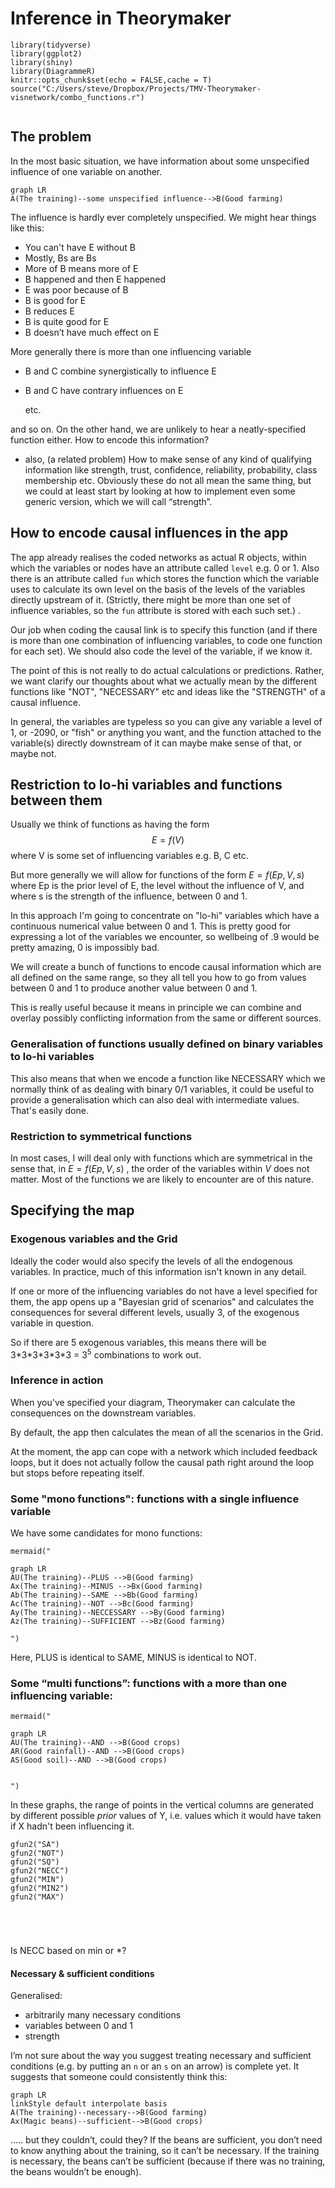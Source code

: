 # Inference in Theorymaker



```{r setup, include=FALSE}
library(tidyverse)
library(ggplot2)
library(shiny)
library(DiagrammeR)
knitr::opts_chunk$set(echo = FALSE,cache = T)
source("C:/Users/steve/Dropbox/Projects/TMV-Theorymaker-visnetwork/combo_functions.r")


```

##  The problem

In the most basic situation, we have information about some unspecified influence of one variable on another.

```mermaid
graph LR
A(The training)--some unspecified influence-->B(Good farming)
```

The influence is hardly ever completely unspecified. We might hear things like this:

- You can't have E without B
- Mostly, Bs are Bs
- More of B means more of E
- B happened and then E happened
- E was poor because of B
- B is good for E
- B reduces E
- B is quite good for E
- B doesn’t have much effect on E

More generally there is more than one influencing variable

- B and C combine synergistically to influence E

- B and C have contrary influences on E

  etc.

and so on. On the other hand, we are unlikely to hear a neatly-specified function either. How to encode this information?

- also, (a related problem) How to make sense of any kind of qualifying information like strength, trust, confidence, reliability, probability, class membership etc. Obviously these do not all mean the same thing, but we could at least start by looking at how to implement even some generic version, which we will call “strength”.

## How to encode causal influences in the app

The app already realises the coded networks as actual R objects, within which the variables or nodes have an attribute called `level` e.g. 0 or 1. Also there is an attribute called `fun` which stores the function which the variable uses to calculate its own level on the basis of the levels of the variables directly upstream of it.  (Strictly, there might be more than one set of influence variables, so the `fun` attribute is stored with each such set.) . 

Our job when coding the causal link is to specify this function (and if there is more than one combination of influencing variables, to code one function for each set). We should also code the level of the variable, if we know it.

The point of this is not really to do actual calculations or predictions. Rather, we want clarify our thoughts about what we actually mean by the different functions like "NOT", "NECESSARY" etc and ideas like the "STRENGTH" of a causal influence. 

In general, the variables are typeless so you can give any variable a level of 1, or -2090, or "fish" or anything you want, and the function attached to the variable(s) directly downstream of it can maybe make sense of that, or maybe not. 



## Restriction to lo-hi variables and functions between them

Usually we think of functions as having the form $$E = f(V)$$ where V is some set of influencing variables e.g. B, C etc.

But more generally we will allow for functions of the form $E = f(Ep, V, s)$ where Ep is the prior level of E, the level without the influence of V, and where s is the strength of the influence, between 0 and 1.

In this approach I'm going to concentrate on "lo-hi" variables which have a continuous numerical value between 0 and 1. This is pretty good for expressing a lot of the variables we encounter, so wellbeing of .9 would be pretty amazing, 0 is impossibly bad. 

We will create a bunch of functions to encode causal information which are all defined on the same range, so they all tell you how to go from values between 0 and 1 to produce another value between 0 and 1.

This is really useful because it means in principle we can combine and overlay possibly conflicting information from the same or different sources. 

### Generalisation of functions usually defined on binary variables to lo-hi variables

This also means that when we encode a function like NECESSARY which we normally think of as dealing with binary 0/1 variables, it could be useful to provide a generalisation which can also deal with intermediate values. That's easily done. 

### Restriction to symmetrical functions 

In most cases, I will deal only with functions which are symmetrical in the sense that, in $E = f(Ep, V, s)$ , the order of the variables within $V$ does not matter. Most of the functions we are likely to encounter are of this nature.

## Specifying the map

### Exogenous variables and the Grid

Ideally the coder would also specify the levels of all the endogenous variables. In practice, much of this information isn't known in any detail.

If one or more of the influencing variables do not have a level specified for them, the app opens up a "Bayesian grid of scenarios" and calculates the consequences for several different levels, usually 3, of the exogenous variable in question.

So if there are 5 exogenous variables, this means there will be 3\*3\*3\*3\*3\*3 = 3<sup>5</sup> combinations to work out.

### Inference in action

When you've specified your diagram, Theorymaker can calculate the consequences on the downstream variables. 

By default, the app then calculates the mean of all the scenarios in the Grid.

At the moment, the app can cope with a network which included feedback loops, but it does not actually follow the causal path right around the loop but stops before repeating itself. 

### Some "mono functions": functions with a single influence variable


We have some candidates for mono functions:


```{r QWER}
mermaid("

graph LR
AU(The training)--PLUS -->B(Good farming)
Ax(The training)--MINUS -->Bx(Good farming)
Ab(The training)--SAME -->Bb(Good farming)
Ac(The training)--NOT -->Bc(Good farming)
Ay(The training)--NECCESSARY -->By(Good farming)
Az(The training)--SUFFICIENT -->Bz(Good farming)

")
```

Here, PLUS is identical to SAME, MINUS is identical to NOT.

### Some “multi functions”: functions with a more than one influencing variable:




```{r QWER2}
mermaid("

graph LR
AU(The training)--AND -->B(Good crops)
AR(Good rainfall)--AND -->B(Good crops)
AS(Good soil)--AND -->B(Good crops)


")
```




In these graphs, the range of points in the vertical columns are generated by different possible *prior* values of Y, i.e. values which it would have taken if X hadn't been influencing it. 



```{r fig.width=10}
gfun2("SA")
gfun2("NOT")
gfun2("SQ")
gfun2("NECC")
gfun2("MIN")
gfun2("MIN2")
gfun2("MAX")





```


Is NECC based on min or *?



#### Necessary & sufficient conditions

Generalised:

- arbitrarily many necessary conditions
- variables between 0 and 1
- strength



I’m not sure about the way you suggest treating necessary and sufficient conditions (e.g. by putting an `n` or an `s` on an arrow) is complete yet. It suggests that someone could consistently think this:

```mermaid
graph LR
linkStyle default interpolate basis
A(The training)--necessary-->B(Good farming)
Ax(Magic beans)--sufficient-->B(Good crops)

```

..… but they couldn’t, could they? If the beans are sufficient, you don’t need to know anything about the training, so it can’t be necessary. If the training is necessary, the beans can’t be sufficient (because if there was no training, the beans wouldn’t be enough). 


